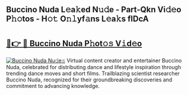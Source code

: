 ## Buccino Nuda L𝚎a𝚔ed N𝚞𝚍e - Part-Qkn Vi𝚍𝚎o P𝚑𝚘tos - H𝚘𝚝 O𝚗𝚕yf𝚊ns L𝚎a𝚔s fIDcA

# <h2><a href="http://kf7h9up.oniu.top/?m=Buccino+Nuda">🔗👉 🔴 Buccino Nuda P𝚑ot𝚘𝚜 V𝚒d𝚎o</a></h2>

[![Buccino Nuda Nu𝚍e𝚜](https://i.imgur.com/0qMVB7G.gif)](http://kf7h9up.oniu.top/?m=Buccino+Nuda)
Virtual content creator and entertainer Buccino Nuda, celebrated for distributing dance and lifestyle inspiration through trending dance moves and short films. Trailblazing scientist researcher Buccino Nuda, recognized for their groundbreaking discoveries and commitment to advancing knowledge.  
